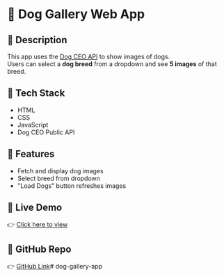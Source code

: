 # 🐶 Dog Gallery Web App

## 📌 Description
This app uses the [Dog CEO API](https://dog.ceo/dog-api/) to show images of dogs.  
Users can select a **dog breed** from a dropdown and see **5 images** of that breed.

## 🧰 Tech Stack
- HTML
- CSS
- JavaScript
- Dog CEO Public API

## 🚀 Features
- Fetch and display dog images
- Select breed from dropdown
- "Load Dogs" button refreshes images

## 🔗 Live Demo
👉 [Click here to view](https://yourusername.github.io/dog-gallery-app/)

## 📂 GitHub Repo
👉 [GitHub Link](https://github.com/yourusername/dog-gallery-app)# dog-gallery-app

